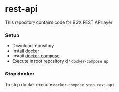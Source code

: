 # rest-api
This repository contains code for BGX REST API layer

### Setup
- Download repository
- Install [docker](https://docs.docker.com/install/#supported-platforms)
- Install [docker-compose](https://docs.docker.com/compose/install/)
- Execute in root repository dir `docker-compose up`

### Stop docker
To stop docker execute `docker-compose stop rest-api`
